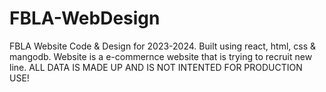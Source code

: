 # FBLA-WebDesign

FBLA Website Code & Design for 2023-2024. Built using react, html, css & mangodb. Website is a e-commernce website that is trying to recruit new line. ALL DATA IS MADE UP AND IS NOT INTENTED FOR PRODUCTION USE!
